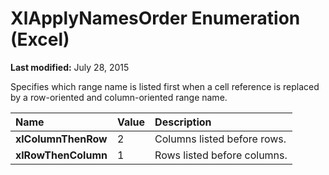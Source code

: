 
# XlApplyNamesOrder Enumeration (Excel)

 **Last modified:** July 28, 2015

Specifies which range name is listed first when a cell reference is replaced by a row-oriented and column-oriented range name.


|**Name**|**Value**|**Description**|
|:-----|:-----|:-----|
| **xlColumnThenRow**|2|Columns listed before rows.|
| **xlRowThenColumn**|1|Rows listed before columns.|
